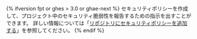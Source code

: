 {% ifversion fpt or ghes > 3.0 or ghae-next %}
セキュリティポリシーを作成して、プロジェクト中のセキュリティ脆弱性を報告するための指示を出すことができます。 詳しい情報については「[リポジトリにセキュリティポリシーを追加する](/code-security/getting-started/adding-a-security-policy-to-your-repository)」を参照してください。
{% endif %}
